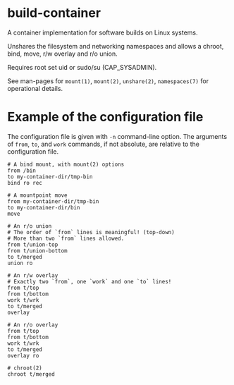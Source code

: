# build-container

A container implementation for software builds on Linux systems.

Unshares the filesystem and networking namespaces and allows a chroot, bind, move, r/w overlay and r/o union.

Requires root set uid or sudo/su (CAP_SYSADMIN).

See man-pages for `mount(1)`, `mount(2)`, `unshare(2)`, `namespaces(7)` for operational details.

# Example of the configuration file

The configuration file is given with `-n` command-line option.
The arguments of `from`, `to`, and `work` commands, if not absolute, are
relative to the configuration file.

```
# A bind mount, with mount(2) options
from /bin
to my-container-dir/tmp-bin
bind ro rec

# A mountpoint move
from my-container-dir/tmp-bin
to my-container-dir/bin
move

# An r/o union
# The order of `from` lines is meaningful! (top-down)
# More than two `from` lines allowed.
from t/union-top
from t/union-bottom
to t/merged
union ro

# An r/w overlay
# Exactly two `from`, one `work` and one `to` lines!
from t/top
from t/bottom
work t/wrk
to t/merged
overlay

# An r/o overlay
from t/top
from t/bottom
work t/wrk
to t/merged
overlay ro

# chroot(2)
chroot t/merged
```
